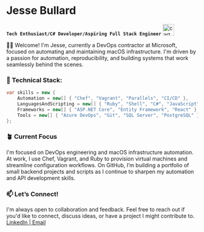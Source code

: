 # Jesse Bullard

**`Tech Enthusiast/C# Developer/Aspiring Full Stack Engineer`**
<img src="https://github.com/iamjessee/iamjessee/assets/36571821/9fd3995e-fbfc-4d78-a799-6928e28dd881" alt="cartoon Enterprise from Star Trek" width="30" height="30">

👋🏾 Welcome! I'm Jesse, currently a DevOps contractor at Microsoft, focused on automating and maintaining macOS infrastructure. I'm driven by a passion for automation, reproducibility, and building systems that work seamlessly behind the scenes.

### 🔧 Technical Stack:
```csharp
var skills = new {
    Automation = new[] { "Chef", "Vagrant", "Parallels", "CI/CD" },
    LanguagesAndScripting = new[] { "Ruby", "Shell", "C#", "JavaScript", "HTML", "CSS" },
    Frameworks = new[] { "ASP.NET Core", "Entity Framework", "React" },
    Tools = new[] { "Azure DevOps", "Git", "SQL Server", "PostgreSQL" }
};
```
### 🪴 Current Focus  
I'm focused on DevOps engineering and macOS infrastructure automation. At work, I use Chef, Vagrant, and Ruby to provision virtual machines and streamline configuration workflows. On GitHub, I’m building a portfolio of small backend projects and scripts as I continue to sharpen my automation and API development skills.

### 📫 Let’s Connect!
I'm always open to collaboration and feedback. Feel free to reach out if you'd like to connect, discuss ideas, or have a project I might contribute to.
<a href="https://www.linkedin.com/in/iamjessee/">LinkedIn |</a><a href="mailto:jessebullard1996@gmail.com"> Email</a>
